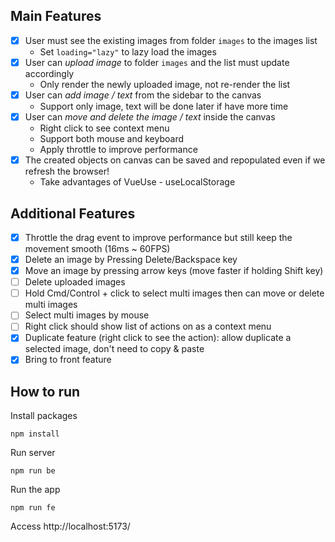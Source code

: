 ## Main Features

- [x] User must see the existing images from folder `images` to the images list
  - Set `loading="lazy"` to lazy load the images
- [x] User can _upload image_ to folder `images` and the list must update accordingly
  - Only render the newly uploaded image, not re-render the list
- [x] User can _add image / text_ from the sidebar to the canvas
  - Support only image, text will be done later if have more time
- [x] User can _move and delete the image / text_ inside the canvas
  - Right click to see context menu
  - Support both mouse and keyboard
  - Apply throttle to improve performance
- [x] The created objects on canvas can be saved and repopulated even if we refresh the browser!
  - Take advantages of VueUse - useLocalStorage

## Additional Features

- [x] Throttle the drag event to improve performance but still keep the movement smooth (16ms ~ 60FPS)
- [x] Delete an image by Pressing Delete/Backspace key
- [x] Move an image by pressing arrow keys (move faster if holding Shift key)
- [ ] Delete uploaded images
- [ ] Hold Cmd/Control + click to select multi images then can move or delete multi images
- [ ] Select multi images by mouse
- [ ] Right click should show list of actions on as a context menu
- [x] Duplicate feature (right click to see the action): allow duplicate a selected image, don't need to copy & paste
- [x] Bring to front feature

## How to run

Install packages

```
npm install
```

Run server

```
npm run be
```

Run the app

```
npm run fe
```

Access http://localhost:5173/
